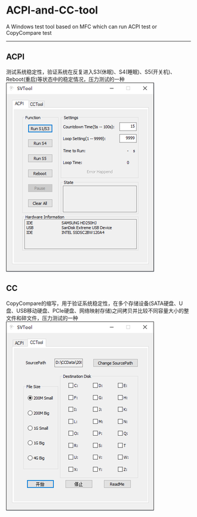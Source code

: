 # ACPI-and-CC-tool
A Windows test tool based on MFC which can run ACPI test or CopyCompare test
***

## ACPI
测试系统稳定性，验证系统在反复进入S3(休眠)、S4(睡眠)、S5(开关机)、Reboot(重启)等状态中的稳定情况，压力测试的一种  
![](./DOC/ACPI.png)

## CC
CopyCompare的缩写，用于验证系统稳定性，在多个存储设备(SATA硬盘、U盘、USB移动硬盘、PCIe硬盘、网络映射存储)之间拷贝并比较不同容量大小的整文件和碎文件，压力测试的一种  
![](./DOC/CC.png)
